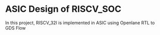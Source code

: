 # ASIC Design of RISCV_SOC
In this project, RISCV_32I is implemented in ASIC using Openlane RTL to GDS Flow
